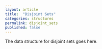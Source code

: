 ```yaml
---
layout: article
title:  "Disjoint Sets"
categories: structures
permalink: disjoint_sets
published: false
---
```


The data structure for disjoint sets goes here.
